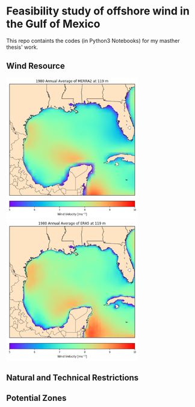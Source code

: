 # Feasibility study of offshore wind in the Gulf of Mexico
This repo containts the codes (in Python3 Notebooks) for my masther thesis' work.

## Wind Resource
<img src=https://github.com/dcanulr/offshore_mexico/blob/master/images/merra_anual_mean_119m.gif width="350"><img src=https://github.com/dcanulr/offshore_mexico/blob/master/images/era_anual_mean_119m.gif width="350">

## Natural and Technical Restrictions

## Potential Zones
